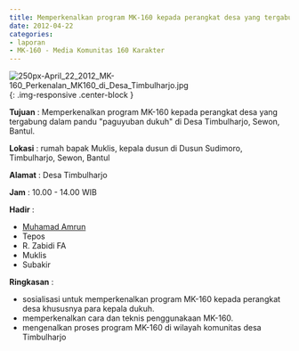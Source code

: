 ```yaml
---
title: Memperkenalkan program MK-160 kepada perangkat desa yang tergabung dalam pandu "paguyuban dukuh" di Desa Timbulharjo, Sewon, Bantul.
date: 2012-04-22
categories:
- laporan
- MK-160 - Media Komunitas 160 Karakter
---
```


![250px-April_22_2012_MK-160_Perkenalan_MK160_di_Desa_Timbulharjo.jpg](/uploads/250px-April_22_2012_MK-160_Perkenalan_MK160_di_Desa_Timbulharjo.jpg){: .img-responsive .center-block }

**Tujuan** : Memperkenalkan program MK-160 kepada perangkat desa yang tergabung dalam pandu "paguyuban dukuh" di Desa Timbulharjo, Sewon, Bantul.

**Lokasi** : rumah bapak Muklis, kepala dusun di Dusun Sudimoro, Timbulharjo, Sewon, Bantul 

**Alamat** : Desa Timbulharjo  

**Jam** : 10.00 - 14.00 WIB

**Hadir** : 
* [Muhamad Amrun](http://wiki.ciptamedia.org/wiki/Muhamad_Amrun)
* Tepos
* R. Zabidi FA
* Muklis
* Subakir

**Ringkasan** : 
* sosialisasi untuk memperkenalkan program MK-160 kepada perangkat desa khususnya para kepala dukuh. 
* memperkenalkan cara dan teknis penggunakaan MK-160.
* mengenalkan proses program MK-160 di wilayah komunitas desa Timbulharjo
